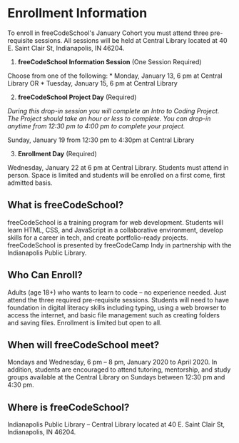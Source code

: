 # Enrollment Information
To enroll in freeCodeSchool's January Cohort you must attend three pre-requisite sessions.
All sessions will be held at Central Library located at 40 E. Saint Clair St, Indianapolis, IN 46204.
1. **freeCodeSchool Information Session** (One Session Required)
  
  Choose from one of the following:
    * Monday, January 13, 6 pm at Central Library  OR
    * Tuesday, January 15, 6 pm at Central Library


2. **freeCodeSchool Project Day** (Required)
    
  *During this drop-in session you will complete an Intro to Coding Project. The Project should take an hour or less to complete. You can drop-in anytime from 12:30 pm to 4:00 pm to complete your project.*

  Sunday, January 19 from 12:30 pm to 4:30pm  at Central Library

  
3. **Enrollment Day** (Required)
  
  Wednesday, January 22 at 6 pm at Central Library. Students must attend in person. Space is limited and students will be enrolled on a first come, first admitted basis.

## What is freeCodeSchool?
freeCodeSchool is a training program for web development. Students will learn HTML, CSS, and JavaScript in a collaborative environment, develop skills for a career in tech, and create portfolio-ready projects. freeCodeSchool is presented by freeCodeCamp Indy in partnership with the Indianapolis Public Library.
## Who Can Enroll?
Adults (age 18+) who wants to learn to code – no experience needed. Just attend the three required pre-requisite sessions. Students will need to have foundation in digital literacy skills including typing, using a web browser to access the internet, and basic file management such as creating folders and saving files. Enrollment is limited but open to all.
## When will freeCodeSchool meet?
Mondays and Wednesday, 6 pm – 8 pm, January 2020 to April 2020. In addition, students are encouraged to attend tutoring, mentorship, and study groups available at the Central Library on Sundays between 12:30 pm and 4:30 pm.
## Where is freeCodeSchool?
Indianapolis Public Library – Central Library located at 40 E. Saint Clair St, Indianapolis, IN 46204. 

